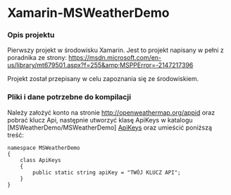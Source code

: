 # Xamarin-MSWeatherDemo

### Opis projektu
Pierwszy projekt w środowisku Xamarin. Jest to projekt napisany w pełni z poradnika ze strony: https://msdn.microsoft.com/en-us/library/mt679501.aspx?f=255&amp;MSPPError=-2147217396

Projekt został przepisany w celu zapoznania się ze środowiskiem.

### Pliki i dane potrzebne do kompilacji
Należy założyć konto na stronie http://openweathermap.org/appid oraz pobrać klucz Api, następnie utworzyć klasę ApiKeys w katalogu [MSWeatherDemo/MSWeatherDemo] [ApiKeys] oraz umieścić poniższą treść:
```
namespace MSWeatherDemo
{
    class ApiKeys
    {
        public static string apiKey = "TWÓJ KLUCZ API";
    }
}
```

[ApiKeys]: <https://github.com/pkozak2/Xamarin-MSWeatherDemo/tree/master/MSWeatherDemo/MSWeatherDemo>